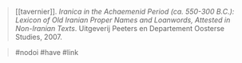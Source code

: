 > [[tavernier]]. *Iranica in the Achaemenid Period (ca. 550-300 B.C.): Lexicon of Old Iranian Proper Names and Loanwords, Attested in Non-Iranian Texts*. Uitgeverij Peeters en Departement Oosterse Studies, 2007.

> #nodoi #have #link 